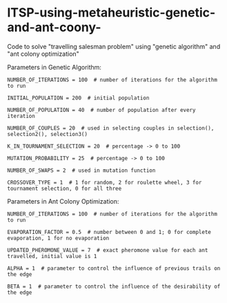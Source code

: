 # lTSP-using-metaheuristic-genetic-and-ant-coony-
Code to solve "travelling salesman problem" using "genetic algorithm" and "ant colony optimization"

Parameters in Genetic Algorithm:

    NUMBER_OF_ITERATIONS = 100  # number of iterations for the algorithm to run

    INITIAL_POPULATION = 200  # initial population

    NUMBER_OF_POPULATION = 40  # number of population after every iteration

    NUMBER_OF_COUPLES = 20  # used in selecting couples in selection(), selection2(), selection3()

    K_IN_TOURNAMENT_SELECTION = 20  # percentage -> 0 to 100

    MUTATION_PROBABILITY = 25  # percentage -> 0 to 100

    NUMBER_OF_SWAPS = 2  # used in mutation function

    CROSSOVER_TYPE = 1  # 1 for random, 2 for roulette wheel, 3 for tournament selection, 0 for all three


Parameters in Ant Colony Optimization:

    NUMBER_OF_ITERATIONS = 100  # number of iterations for the algorithm to run

    EVAPORATION_FACTOR = 0.5  # number between 0 and 1; 0 for complete evaporation, 1 for no evaporation

    UPDATED_PHEROMONE_VALUE = 7  # exact pheromone value for each ant travelled, initial value is 1

    ALPHA = 1  # parameter to control the influence of previous trails on the edge

    BETA = 1  # parameter to control the influence of the desirability of the edge
